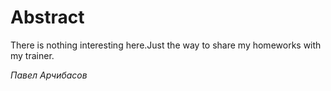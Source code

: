 Abstract
====
There is nothing interesting here.Just the way to share my homeworks with my trainer.

_Павел Арчибасов_
